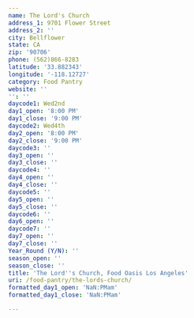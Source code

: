 ```yaml
---
name: The Lord's Church
address_1: 9701 Flower Street
address_2: ''
city: Bellflower
state: CA
zip: '90706'
phone: (562)866-8283
latitude: '33.882343'
longitude: '-118.12727'
category: Food Pantry
website: ''
'': ''
daycode1: Wed2nd
day1_open: '8:00 PM'
day1_close: '9:00 PM'
daycode2: Wed4th
day2_open: '8:00 PM'
day2_close: '9:00 PM'
daycode3: ''
day3_open: ''
day3_close: ''
daycode4: ''
day4_open: ''
day4_close: ''
daycode5: ''
day5_open: ''
day5_close: ''
daycode6: ''
day6_open: ''
daycode7: ''
day7_open: ''
day7_close: ''
Year_Round (Y/N): ''
season_open: ''
season_close: ''
title: 'The Lord''s Church, Food Oasis Los Angeles'
uri: /food-pantry/the-lords-church/
formatted_day1_open: 'NaN:PMam'
formatted_day1_close: 'NaN:PMam'

---
```

